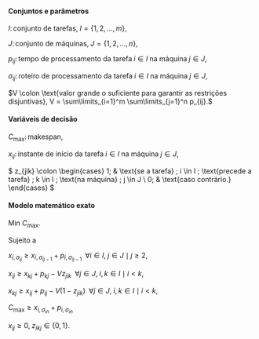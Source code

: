 #### Conjuntos e parâmetros

$I \colon \text{conjunto de tarefas,} \; I = \{1,2,\ldots,m\},$

$J \colon \text{conjunto de máquinas,} \; J = \{1,2,\ldots,n\},$

$p_{ij} \colon \text{tempo de processamento da tarefa} \; i \in I \; \text{na máquina} \; j \in J,$

$\sigma_{ij} \colon \text{roteiro de processamento da tarefa} \; i \in I \; \text{na máquina} \; j \in J,$

$V \colon \text{valor grande o suficiente para garantir as restrições disjuntivas}, V = \sum\limits_{i=1}^m \sum\limits_{j=1}^n p_{ij}.$

#### Variáveis de decisão

$C_{\text{max}} \colon \text{makespan},$

$x_{ij} \colon \text{instante de início da tarefa} \; i \in I \; \text{na máquina} \; j \in J,$

$
    z_{jik} \colon
    \begin{cases}
    1; & \text{se a tarefa} \; i \in I \; \text{precede a tarefa} \; k \in I \; \text{na máquina} \; j \in J \\
    0; & \text{caso contrário.}
    \end{cases}
$

#### Modelo matemático exato

$\text{Min } C_{\text{max}}.$

Sujeito a

$x_{i,\sigma_{ij}} \geq x_{i,\sigma_{ij-1}} + p_{i,\sigma_{ij-1}} \; \; \forall i \in I, \; j \in J \mid j \geq 2,$

$x_{ij} \geq x_{kj} + p_{kj} - Vz_{jik}  \;\; \forall j \in J, \; i,k \in I \mid i \lt k,$

$x_{kj} \geq x_{ij} + p_{ij} - V(1 - z_{jik})  \;\; \forall j \in J, \; i,k \in I \mid i \lt k,$

$C_{\text{max}} \geq x_{i,\sigma_{in}} + p_{i,\sigma_{in}}$

$x_{ij} \geq 0, \; z_{ikj} \in \{0,1\}.$